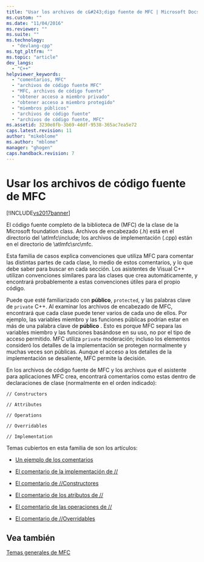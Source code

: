 ```yaml
---
title: "Usar los archivos de c&#243;digo fuente de MFC | Microsoft Docs"
ms.custom: ""
ms.date: "11/04/2016"
ms.reviewer: ""
ms.suite: ""
ms.technology: 
  - "devlang-cpp"
ms.tgt_pltfrm: ""
ms.topic: "article"
dev_langs: 
  - "C++"
helpviewer_keywords: 
  - "comentarios, MFC"
  - "archivos de código fuente MFC"
  - "MFC, archivos de código fuente"
  - "obtener acceso a miembro privado"
  - "obtener acceso a miembro protegido"
  - "miembros públicos"
  - "archivos de código fuente"
  - "archivos de código fuente, MFC"
ms.assetid: 3230e8fb-3b69-4ddf-9538-365ac7ea5e72
caps.latest.revision: 11
author: "mikeblome"
ms.author: "mblome"
manager: "ghogen"
caps.handback.revision: 7
---
```

# Usar los archivos de c&#243;digo fuente de MFC
[!INCLUDE[vs2017banner](../assembler/inline/includes/vs2017banner.md)]

El código fuente completo de la biblioteca de \(MFC\) de la clase de la Microsoft foundation class.  Archivos de encabezado \(.h\) está en el directorio del \\atlmfc\\include; los archivos de implementación \(.cpp\) están en el directorio de \\atlmfc\\src\\mfc.  
  
 Esta familia de casos explica convenciones que utiliza MFC para comentar las distintas partes de cada clase, lo medio de estos comentarios, y lo que debe saber para buscar en cada sección.  Los asistentes de Visual C\+\+ utilizan convenciones similares para las clases que crea automáticamente, y encontrará probablemente a estas convenciones útiles para el propio código.  
  
 Puede que esté familiarizado con **público**, `protected`, y las palabras clave de `private` C\+\+.  Al examinar los archivos de encabezado de MFC, encontrará que cada clase puede tener varios de cada uno de ellos.  Por ejemplo, las variables miembro y las funciones públicas podrían estar en más de una palabra clave de **público** .  Esto es porque MFC separa las variables miembro y las funciones basándose en su uso, no por el tipo de acceso permitido.  MFC utiliza `private` moderación; incluso los elementos consideró los detalles de la implementación se protegen normalmente y muchas veces son públicas.  Aunque el acceso a los detalles de la implementación se desaliente, MFC permite la decisión.  
  
 En los archivos de código fuente de MFC y los archivos que el asistente para aplicaciones MFC crea, encontrará comentarios como estas dentro de declaraciones de clase \(normalmente en el orden indicado\):  
  
 `// Constructors`  
  
 `// Attributes`  
  
 `// Operations`  
  
 `// Overridables`  
  
 `// Implementation`  
  
 Temas cubiertos en esta familia de son los artículos:  
  
-   [Un ejemplo de los comentarios](../mfc/an-example-of-the-comments.md)  
  
-   [El comentario de la implementación de \/\/](../mfc/decrement-implementation-comment.md)  
  
-   [El comentario de \/\/Constructores](../mfc/decrement-constructors-comment.md)  
  
-   [El comentario de los atributos de \/\/](../mfc/decrement-attributes-comment.md)  
  
-   [El comentario de las operaciones de \/\/](../mfc/decrement-operations-comment.md)  
  
-   [El comentario de \/\/Overridables](../mfc/decrement-overridables-comment.md)  
  
## Vea también  
 [Temas generales de MFC](../mfc/general-mfc-topics.md)